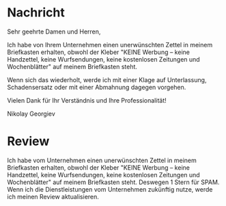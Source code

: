 # Nachricht

Sehr geehrte Damen und Herren,

Ich habe von Ihrem Unternehmen einen unerwünschten Zettel in meinem Briefkasten erhalten, obwohl der Kleber "KEINE Werbung – keine Handzettel, keine Wurfsendungen, keine kostenlosen Zeitungen und Wochenblätter" auf meinem Briefkasten steht.

Wenn sich das wiederholt, werde ich mit einer Klage auf Unterlassung, Schadensersatz oder mit einer Abmahnung dagegen vorgehen.

Vielen Dank für Ihr Verständnis und Ihre Professionalität!

Nikolay Georgiev

# Review

Ich habe vom Unternehmen einen unerwünschten Zettel in meinem Briefkasten erhalten, obwohl der Kleber "KEINE Werbung – keine Handzettel, keine Wurfsendungen, keine kostenlosen Zeitungen und Wochenblätter" auf meinem Briefkasten steht. Deswegen 1 Stern für SPAM. Wenn ich die Dienstleistungen vom Unternehmen zukünftig nutze, werde ich meinen Review aktualisieren.
